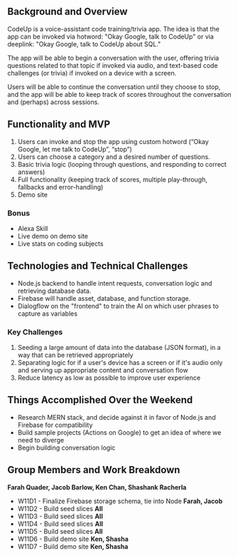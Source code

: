 ## Background and Overview

CodeUp is a voice-assistant code training/trivia app. The idea is that the app can be invoked via hotword: "Okay Google, talk to CodeUp" or via deeplink: "Okay Google, talk to CodeUp about SQL." 

The app will be able to begin a conversation with the user, offering trivia questions related to that topic if invoked via audio, and text-based code challenges (or trivia) if invoked on a device with a screen.

Users will be able to continue the conversation until they choose to stop, and the app will be able to keep track of scores throughout the conversation and (perhaps) across sessions.

## Functionality and MVP

1. Users can invoke and stop the app using custom hotword (“Okay Google, let me talk to CodeUp”, “stop”)
2. Users can choose a category and a desired number of questions.
3. Basic trivia logic (looping through questions, and responding to correct answers)
4. Full functionality (keeping track of scores, multiple play-through, fallbacks and error-handling)
5. Demo site

### Bonus
* Alexa Skill
* Live demo on demo site
* Live stats on coding subjects

## Technologies and Technical Challenges

* Node.js backend to handle intent requests, conversation logic and retrieving database data.
* Firebase will handle asset, database, and function storage.
* Dialogflow on the "frontend" to train the AI on which user phrases to capture as variables

### Key Challenges
1. Seeding a large amount of data into the database (JSON format), in a way that can be retrieved appropriately
2. Separating logic for if a user's device has a screen or if it's audio only and serving up appropriate content and conversation flow
3. Reduce latency as low as possible to improve user experience

## Things Accomplished Over the Weekend
* Research MERN stack, and decide against it in favor of Node.js and Firebase for compatibility
* Build sample projects (Actions on Google) to get an idea of where we need to diverge
* Begin building conversation logic

## Group Members and Work Breakdown
**Farah Quader, Jacob Barlow, Ken Chan, Shashank Racherla**
* W11D1 - Finalize Firebase storage schema, tie into Node **Farah, Jacob**
* W11D2 - Build seed slices **All**
* W11D3 - Build seed slices **All**
* W11D4 - Build seed slices **All**
* W11D5 - Build seed slices **All**
* W11D6 - Build demo site **Ken, Shasha**
* W11D7 - Build demo site **Ken, Shasha**
